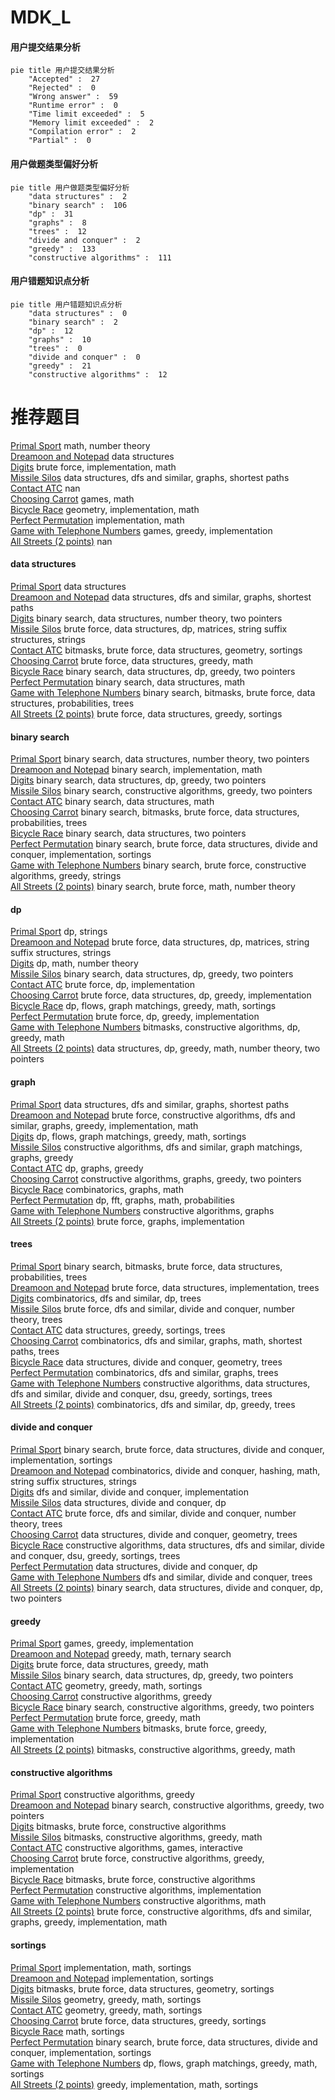 # MDK_L
<!-- tabs:start -->
#### **用户提交结果分析**

```mermaid
pie title 用户提交结果分析
    "Accepted" :  27
    "Rejected" :  0
    "Wrong answer" :  59
    "Runtime error" :  0
    "Time limit exceeded" :  5
    "Memory limit exceeded" :  2
    "Compilation error" :  2
    "Partial" :  0
```
#### **用户做题类型偏好分析**

```mermaid
pie title 用户做题类型偏好分析
    "data structures" :  2
    "binary search" :  106
    "dp" :  31
    "graphs" :  8
    "trees" :  12
    "divide and conquer" :  2
    "greedy" :  133
    "constructive algorithms" :  111
```
#### **用户错题知识点分析**

```mermaid
pie title 用户错题知识点分析
    "data structures" :  0
    "binary search" :  2
    "dp" :  12
    "graphs" :  10
    "trees" :  0
    "divide and conquer" :  0
    "greedy" :  21
    "constructive algorithms" :  12
```
<!-- tabs:end -->
# 推荐题目
[Primal Sport](https://codeforces.com/contest/947/problem/A)		math,
                        number theory		  
[Dreamoon and Notepad](http://codeforces.com/problemset/problem/477/E)		data structures		  
[Digits](http://codeforces.com/problemset/problem/852/A)		brute force,
                        implementation,
                        math		  
[Missile Silos](http://codeforces.com/problemset/problem/144/D)		data structures,
                        dfs and similar,
                        graphs,
                        shortest paths		  
[Contact ATC](https://codeforces.com/contest/957/problem/E)		nan		  
[Choosing Carrot](http://codeforces.com/problemset/problem/794/E)		games,
                        math		  
[Bicycle Race](http://codeforces.com/problemset/problem/659/D)		geometry,
                        implementation,
                        math		  
[Perfect Permutation](http://codeforces.com/problemset/problem/233/A)		implementation,
                        math		  
[Game with Telephone Numbers](http://codeforces.com/problemset/problem/1155/B)		games,
                        greedy,
                        implementation		  
[All Streets (2 points)](https://codeforces.com/contest/1164/problem/N)		nan		  
<!-- tabs:start -->
#### **data structures**
[Primal Sport](http://codeforces.com/problemset/problem/477/E)		data structures		  
[Dreamoon and Notepad](http://codeforces.com/problemset/problem/144/D)		data structures,
                        dfs and similar,
                        graphs,
                        shortest paths		  
[Digits](http://codeforces.com/problemset/problem/818/E)		binary search,
                        data structures,
                        number theory,
                        two pointers		  
[Missile Silos](http://codeforces.com/problemset/problem/1511/F)		brute force,
                        data structures,
                        dp,
                        matrices,
                        string suffix structures,
                        strings		  
[Contact ATC](http://codeforces.com/problemset/problem/1194/E)		bitmasks,
                        brute force,
                        data structures,
                        geometry,
                        sortings		  
[Choosing Carrot](http://codeforces.com/problemset/problem/1499/C)		brute force,
                        data structures,
                        greedy,
                        math		  
[Bicycle Race](http://codeforces.com/problemset/problem/1492/C)		binary search,
                        data structures,
                        dp,
                        greedy,
                        two pointers		  
[Perfect Permutation](http://codeforces.com/problemset/problem/1490/G)		binary search,
                        data structures,
                        math		  
[Game with Telephone Numbers](http://codeforces.com/problemset/problem/1479/D)		binary search,
                        bitmasks,
                        brute force,
                        data structures,
                        probabilities,
                        trees		  
[All Streets (2 points)](http://codeforces.com/problemset/problem/1497/A)		brute force,
                        data structures,
                        greedy,
                        sortings		  
#### **binary search**
[Primal Sport](http://codeforces.com/problemset/problem/818/E)		binary search,
                        data structures,
                        number theory,
                        two pointers		  
[Dreamoon and Notepad](http://codeforces.com/problemset/problem/837/E)		binary search,
                        implementation,
                        math		  
[Digits](http://codeforces.com/problemset/problem/1492/C)		binary search,
                        data structures,
                        dp,
                        greedy,
                        two pointers		  
[Missile Silos](http://codeforces.com/problemset/problem/1463/D)		binary search,
                        constructive algorithms,
                        greedy,
                        two pointers		  
[Contact ATC](http://codeforces.com/problemset/problem/1490/G)		binary search,
                        data structures,
                        math		  
[Choosing Carrot](http://codeforces.com/problemset/problem/1479/D)		binary search,
                        bitmasks,
                        brute force,
                        data structures,
                        probabilities,
                        trees		  
[Bicycle Race](http://codeforces.com/problemset/problem/1436/E)		binary search,
                        data structures,
                        two pointers		  
[Perfect Permutation](http://codeforces.com/problemset/problem/1461/D)		binary search,
                        brute force,
                        data structures,
                        divide and conquer,
                        implementation,
                        sortings		  
[Game with Telephone Numbers](http://codeforces.com/problemset/problem/1493/C)		binary search,
                        brute force,
                        constructive algorithms,
                        greedy,
                        strings		  
[All Streets (2 points)](http://codeforces.com/problemset/problem/1487/D)		binary search,
                        brute force,
                        math,
                        number theory		  
#### **dp**
[Primal Sport](http://codeforces.com/problemset/problem/629/C)		dp,
                        strings		  
[Dreamoon and Notepad](http://codeforces.com/problemset/problem/1511/F)		brute force,
                        data structures,
                        dp,
                        matrices,
                        string suffix structures,
                        strings		  
[Digits](http://codeforces.com/problemset/problem/283/D)		dp,
                        math,
                        number theory		  
[Missile Silos](http://codeforces.com/problemset/problem/1492/C)		binary search,
                        data structures,
                        dp,
                        greedy,
                        two pointers		  
[Contact ATC](https://codeforces.com/contest/1457/problem/C)		brute force,
                        dp,
                        implementation		  
[Choosing Carrot](http://codeforces.com/problemset/problem/1491/C)		brute force,
                        data structures,
                        dp,
                        greedy,
                        implementation		  
[Bicycle Race](http://codeforces.com/problemset/problem/1437/C)		dp,
                        flows,
                        graph matchings,
                        greedy,
                        math,
                        sortings		  
[Perfect Permutation](http://codeforces.com/problemset/problem/1499/B)		brute force,
                        dp,
                        greedy,
                        implementation		  
[Game with Telephone Numbers](http://codeforces.com/problemset/problem/1491/D)		bitmasks,
                        constructive algorithms,
                        dp,
                        greedy,
                        math		  
[All Streets (2 points)](http://codeforces.com/problemset/problem/1497/E1)		data structures,
                        dp,
                        greedy,
                        math,
                        number theory,
                        two pointers		  
#### **graph**
[Primal Sport](http://codeforces.com/problemset/problem/144/D)		data structures,
                        dfs and similar,
                        graphs,
                        shortest paths		  
[Dreamoon and Notepad](http://codeforces.com/problemset/problem/1487/C)		brute force,
                        constructive algorithms,
                        dfs and similar,
                        graphs,
                        greedy,
                        implementation,
                        math		  
[Digits](http://codeforces.com/problemset/problem/1437/C)		dp,
                        flows,
                        graph matchings,
                        greedy,
                        math,
                        sortings		  
[Missile Silos](http://codeforces.com/problemset/problem/1470/D)		constructive algorithms,
                        dfs and similar,
                        graph matchings,
                        graphs,
                        greedy		  
[Contact ATC](http://codeforces.com/problemset/problem/1476/C)		dp,
                        graphs,
                        greedy		  
[Choosing Carrot](http://codeforces.com/problemset/problem/1304/D)		constructive algorithms,
                        graphs,
                        greedy,
                        two pointers		  
[Bicycle Race](http://codeforces.com/problemset/problem/1475/C)		combinatorics,
                        graphs,
                        math		  
[Perfect Permutation](http://codeforces.com/problemset/problem/553/E)		dp,
                        fft,
                        graphs,
                        math,
                        probabilities		  
[Game with Telephone Numbers](http://codeforces.com/problemset/problem/1495/C)		constructive algorithms,
                        graphs		  
[All Streets (2 points)](http://codeforces.com/problemset/problem/1510/K)		brute force,
                        graphs,
                        implementation		  
#### **trees**
[Primal Sport](http://codeforces.com/problemset/problem/1479/D)		binary search,
                        bitmasks,
                        brute force,
                        data structures,
                        probabilities,
                        trees		  
[Dreamoon and Notepad](http://codeforces.com/problemset/problem/1511/C)		brute force,
                        data structures,
                        implementation,
                        trees		  
[Digits](http://codeforces.com/problemset/problem/1499/F)		combinatorics,
                        dfs and similar,
                        dp,
                        trees		  
[Missile Silos](http://codeforces.com/problemset/problem/1491/E)		brute force,
                        dfs and similar,
                        divide and conquer,
                        number theory,
                        trees		  
[Contact ATC](http://codeforces.com/problemset/problem/1466/D)		data structures,
                        greedy,
                        sortings,
                        trees		  
[Choosing Carrot](http://codeforces.com/problemset/problem/1495/D)		combinatorics,
                        dfs and similar,
                        graphs,
                        math,
                        shortest paths,
                        trees		  
[Bicycle Race](http://codeforces.com/problemset/problem/1303/G)		data structures,
                        divide and conquer,
                        geometry,
                        trees		  
[Perfect Permutation](http://codeforces.com/problemset/problem/1454/E)		combinatorics,
                        dfs and similar,
                        graphs,
                        trees		  
[Game with Telephone Numbers](http://codeforces.com/problemset/problem/1494/D)		constructive algorithms,
                        data structures,
                        dfs and similar,
                        divide and conquer,
                        dsu,
                        greedy,
                        sortings,
                        trees		  
[All Streets (2 points)](http://codeforces.com/problemset/problem/1292/C)		combinatorics,
                        dfs and similar,
                        dp,
                        greedy,
                        trees		  
#### **divide and conquer**
[Primal Sport](http://codeforces.com/problemset/problem/1461/D)		binary search,
                        brute force,
                        data structures,
                        divide and conquer,
                        implementation,
                        sortings		  
[Dreamoon and Notepad](http://codeforces.com/problemset/problem/1466/G)		combinatorics,
                        divide and conquer,
                        hashing,
                        math,
                        string suffix structures,
                        strings		  
[Digits](http://codeforces.com/problemset/problem/1490/D)		dfs and similar,
                        divide and conquer,
                        implementation		  
[Missile Silos](https://codeforces.com/contest/1483/problem/C)		data structures,
                        divide and conquer,
                        dp		  
[Contact ATC](http://codeforces.com/problemset/problem/1491/E)		brute force,
                        dfs and similar,
                        divide and conquer,
                        number theory,
                        trees		  
[Choosing Carrot](http://codeforces.com/problemset/problem/1303/G)		data structures,
                        divide and conquer,
                        geometry,
                        trees		  
[Bicycle Race](http://codeforces.com/problemset/problem/1494/D)		constructive algorithms,
                        data structures,
                        dfs and similar,
                        divide and conquer,
                        dsu,
                        greedy,
                        sortings,
                        trees		  
[Perfect Permutation](http://codeforces.com/problemset/problem/1482/E)		data structures,
                        divide and conquer,
                        dp		  
[Game with Telephone Numbers](http://codeforces.com/problemset/problem/566/C)		dfs and similar,
                        divide and conquer,
                        trees		  
[All Streets (2 points)](http://codeforces.com/problemset/problem/1428/F)		binary search,
                        data structures,
                        divide and conquer,
                        dp,
                        two pointers		  
#### **greedy**
[Primal Sport](http://codeforces.com/problemset/problem/1155/B)		games,
                        greedy,
                        implementation		  
[Dreamoon and Notepad](https://codeforces.com/contest/1435/problem/E)		greedy,
                        math,
                        ternary search		  
[Digits](http://codeforces.com/problemset/problem/1499/C)		brute force,
                        data structures,
                        greedy,
                        math		  
[Missile Silos](http://codeforces.com/problemset/problem/1492/C)		binary search,
                        data structures,
                        dp,
                        greedy,
                        two pointers		  
[Contact ATC](https://codeforces.com/contest/1496/problem/C)		geometry,
                        greedy,
                        math,
                        sortings		  
[Choosing Carrot](http://codeforces.com/problemset/problem/1493/A)		constructive algorithms,
                        greedy		  
[Bicycle Race](http://codeforces.com/problemset/problem/1463/D)		binary search,
                        constructive algorithms,
                        greedy,
                        two pointers		  
[Perfect Permutation](http://codeforces.com/problemset/problem/1462/C)		brute force,
                        greedy,
                        math		  
[Game with Telephone Numbers](http://codeforces.com/problemset/problem/1494/B)		bitmasks,
                        brute force,
                        greedy,
                        implementation		  
[All Streets (2 points)](http://codeforces.com/problemset/problem/1492/D)		bitmasks,
                        constructive algorithms,
                        greedy,
                        math		  
#### **constructive algorithms**
[Primal Sport](http://codeforces.com/problemset/problem/1493/A)		constructive algorithms,
                        greedy		  
[Dreamoon and Notepad](http://codeforces.com/problemset/problem/1463/D)		binary search,
                        constructive algorithms,
                        greedy,
                        two pointers		  
[Digits](https://codeforces.com/contest/1456/problem/B)		bitmasks,
                        brute force,
                        constructive algorithms		  
[Missile Silos](http://codeforces.com/problemset/problem/1492/D)		bitmasks,
                        constructive algorithms,
                        greedy,
                        math		  
[Contact ATC](https://codeforces.com/contest/1504/problem/D)		constructive algorithms,
                        games,
                        interactive		  
[Choosing Carrot](https://codeforces.com/contest/1483/problem/A)		brute force,
                        constructive algorithms,
                        greedy,
                        implementation		  
[Bicycle Race](https://codeforces.com/contest/1457/problem/D)		bitmasks,
                        brute force,
                        constructive algorithms		  
[Perfect Permutation](http://codeforces.com/problemset/problem/1513/A)		constructive algorithms,
                        implementation		  
[Game with Telephone Numbers](http://codeforces.com/problemset/problem/1473/C)		constructive algorithms,
                        math		  
[All Streets (2 points)](http://codeforces.com/problemset/problem/1487/C)		brute force,
                        constructive algorithms,
                        dfs and similar,
                        graphs,
                        greedy,
                        implementation,
                        math		  
#### **sortings**
[Primal Sport](http://codeforces.com/problemset/problem/160/C)		implementation,
                        math,
                        sortings		  
[Dreamoon and Notepad](http://codeforces.com/problemset/problem/670/C)		implementation,
                        sortings		  
[Digits](http://codeforces.com/problemset/problem/1194/E)		bitmasks,
                        brute force,
                        data structures,
                        geometry,
                        sortings		  
[Missile Silos](https://codeforces.com/contest/1496/problem/C)		geometry,
                        greedy,
                        math,
                        sortings		  
[Contact ATC](http://codeforces.com/problemset/problem/1495/A)		geometry,
                        greedy,
                        math,
                        sortings		  
[Choosing Carrot](http://codeforces.com/problemset/problem/1497/A)		brute force,
                        data structures,
                        greedy,
                        sortings		  
[Bicycle Race](http://codeforces.com/problemset/problem/1427/A)		math,
                        sortings		  
[Perfect Permutation](http://codeforces.com/problemset/problem/1461/D)		binary search,
                        brute force,
                        data structures,
                        divide and conquer,
                        implementation,
                        sortings		  
[Game with Telephone Numbers](http://codeforces.com/problemset/problem/1437/C)		dp,
                        flows,
                        graph matchings,
                        greedy,
                        math,
                        sortings		  
[All Streets (2 points)](http://codeforces.com/problemset/problem/1473/A)		greedy,
                        implementation,
                        math,
                        sortings		  
<!-- tabs:end -->
